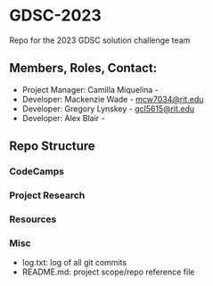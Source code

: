 # GDSC-2023
Repo for the 2023 GDSC solution challenge team

## Members, Roles, Contact:
- Project Manager:  Camilla Miquelina   -
- Developer:        Mackenzie Wade      - mcw7034@rit.edu
- Developer:        Gregory Lynskey     - gcl5615@rit.edu
- Developer:        Alex Blair          -


## Repo Structure

### CodeCamps

### Project Research

### Resources

### Misc
- log.txt: log of all git commits
- README.md: project scope/repo reference file
